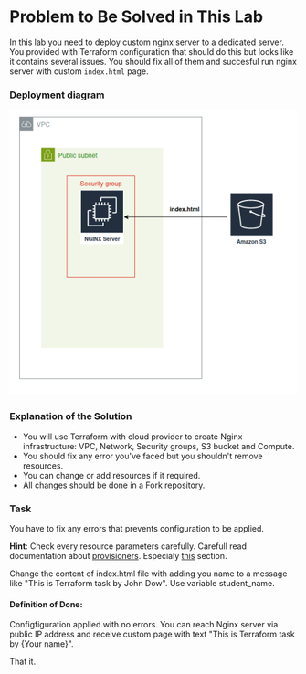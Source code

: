# Problem to Be Solved in This Lab
 In this lab you need to deploy custom nginx server to a dedicated server. You provided with Terraform configuration that should do this but looks like it contains several issues.
 You should fix all of them and succesful run nginx server with custom `index.html` page.


### Deployment diagram

![](./img/tbs1.png)

 
### Explanation of the Solution 
- You will use Terraform with cloud provider to create Nginx infrastructure: VPC, Network, Security groups, S3 bucket and Compute.
- You should fix any error you've faced but you shouldn't remove resources.
- You can change or add resources if it required.
- All changes should be done in a Fork repository.


### Task

You have to fix any errors that prevents configuration to be applied.

**Hint**: Check every resource parameters carefully. Carefull read documentation about [provisioners](https://developer.hashicorp.com/terraform/language/resources/provisioners/syntax). Especialy [this](https://developer.hashicorp.com/terraform/language/resources/provisioners/syntax#creation-time-provisioners) section.

Change the content of index.html file with adding you name to a message like "This is Terraform task by John Dow". Use variable student_name.

#### Definition of Done:

Configfiguration applied with no errors. You can reach Nginx server via public IP address and receive custom page with text "This is Terraform task by {Your name}".

That it.

